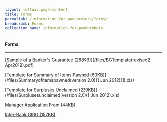 ```yaml
---
layout: leftnav-page-content
title: Forms
permalink: /information-for-pawnbrokers/forms/
breadcrumb: Forms
collection_name: information-for-pawnbrokers
---
```



#### Forms
---

[Sample of a Banker's Guarantee (288KB)](/files/BGTemplate(revised2 Apr2019).pdf)

[Template for Summary of Items Pawned (60KB)](/files/Summaryofitemspawned(version 2.0)(1 Jun 2012)(1).xls)

[Template for Surpluses Unclaimed (229KB)](/files/Surplusesunclaimed(version 2.0)(1 Jun 2012).xls)

[Manager Application From (44KB)](/files/page1(1).pdf)

[Inter-Bank GIRO (157KB)](/files/PB_03082017_GIROFORM(website_forms).pdf)
